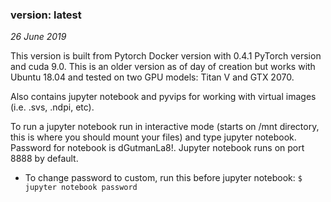 ### version: latest
*26 June 2019*

This version is built from Pytorch Docker version with 0.4.1 PyTorch version and cuda 9.0. This is an older version as of day of creation but works with Ubuntu 18.04 and tested on two GPU models: Titan V and GTX 2070.

Also contains jupyter notebook and pyvips for working with virtual images (i.e. .svs, .ndpi, etc).

To run a jupyter notebook run in interactive mode (starts on /mnt directory, this is where you should mount your files) and type jupyter notebook. Password for notebook is dGutmanLa8!. Jupyter notebook runs on port 8888 by default.<br>
* To change password to custom, run this before jupyter notebook: ```$ jupyter notebook password```
